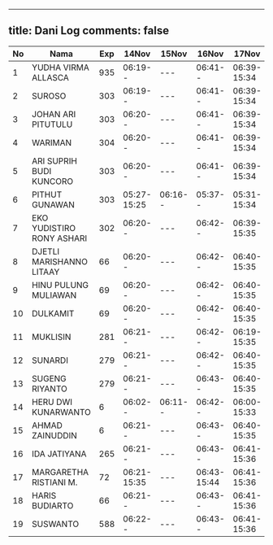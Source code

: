 
---
title: Dani Log
comments: false
---

| No | Nama | Exp | 14Nov | 15Nov | 16Nov | 17Nov | 18Nov | 21Nov | 22Nov | 23Nov | 24Nov | 25Nov | 28Nov | 29Nov | 30Nov |
|-----|-----|-----|-----|-----|-----|-----|-----|-----|-----|-----|-----|-----|-----|-----|-----|
| 1 | YUDHA VIRMA ALLASCA | 935 | 06:19-- | --- | 06:41-- | 06:39-15:34 | 05:17-- | 05:21-- | 05:15-- | 05:09-- | 05:20-- | 05:15-- | 05:17-- | 05:19-- | 05:11-- |
| 2 | SUROSO | 303 | 06:19-- | --- | 06:41-- | 06:39-15:34 | 05:17-- | 05:21-- | 05:15-- | 05:09-- | 05:20-- | 05:15-- | 05:17-- | 05:20-- | 05:11-- |
| 3 | JOHAN ARI PITUTULU | 303 | 06:20-- | --- | 06:41-- | 06:39-15:34 | 05:17-- | 05:21-- | 05:15-- | 05:09-- | 05:21-- | 05:16-- | 05:17-- | 05:20-- | 05:11-- |
| 4 | WARIMAN | 304 | 06:20-- | --- | 06:41-- | 06:39-15:34 | 05:17-- | 05:22-- | 05:16-- | 05:09-- | 05:21-- | 05:16-- | 05:17-- | 05:20-- | 05:11-- |
| 5 | ARI SUPRIH BUDI KUNCORO | 303 | 06:20-- | --- | 06:41-- | 06:39-15:34 | 05:17-- | 05:22-- | 05:16-- | 05:10-- | 05:21-- | 05:16-- | 05:17-- | 05:20-- | 05:11-- |
| 6 | PITHUT GUNAWAN | 303 | 05:27-15:25 | 06:16-- | 05:37-- | 05:31-15:34 | 05:18-- | 05:22-- | 05:16-- | 05:10-- | 05:21-- | 05:16-- | 05:17-- | 05:20-- | 05:11-- |
| 7 | EKO YUDISTIRO RONY ASHARI | 302 | 06:20-- | --- | 06:42-- | 06:39-15:35 | 05:18-- | 05:22-- | 05:16-- | 05:10-- | 05:21-- | 05:16-- | 05:17-- | 05:20-- | 05:11-- |
| 8 | DJETLI MARISHANNO LITAAY | 66 | 06:20-- | --- | 06:42-- | 06:40-15:35 | 05:18-- | 05:22-- | 05:16-- | 05:10-- | 05:21-- | 05:16-- | 05:18-- | 05:20-- | 05:11-- |
| 9 | HINU PULUNG MULIAWAN | 69 | 06:20-- | --- | 06:42-- | 06:40-15:35 | 05:18-- | 05:22-- | 05:16-- | 05:10-- | 05:21-- | 05:16-- | 05:18-- | 05:20-- | 05:12-- |
| 10 | DULKAMIT | 69 | 06:20-- | --- | 06:42-- | 06:40-15:35 | 05:18-- | 05:22-- | 05:16-- | 05:10-- | 05:21-- | 05:17-- | 05:18-- | 05:21-- | 05:12-- |
| 11 | MUKLISIN | 281 | 06:21-- | --- | 06:42-- | 06:19-15:35 | 05:18-- | 05:23-- | 05:16-- | 05:10-- | 05:22-15:35 | 05:17-- | 05:18-- | 05:21-- | 05:12-- |
| 12 | SUNARDI | 279 | 06:21-- | --- | 06:42-- | 06:40-15:35 | 05:18-- | 05:23-- | 05:17-- | 05:10-- | 05:22-- | 05:17-- | 05:18-- | 05:06-- | 05:12-- |
| 13 | SUGENG RIYANTO | 279 | 06:21-- | --- | 06:43-- | 06:40-15:35 | 05:18-- | 05:23-- | 05:17-- | 05:11-- | 05:22-- | 05:17-- | 05:18-- | 05:21-- | 05:12-- |
| 14 | HERU DWI KUNARWANTO | 6 | 06:02-- | 06:11-- | 06:42-- | 06:00-15:33 | 05:19-15:50 | 05:23-15:41 | 05:17-15:52 | 05:11-15:48 | 05:22-- | 05:17-- | 05:18-- | 05:21-16:23 | 05:12-16:31 |
| 15 | AHMAD ZAINUDDIN | 6 | 06:21-- | --- | 06:43-- | 06:40-15:35 | 05:19-- | 05:23-- | 05:17-16:45 | 05:11-- | 05:22-- | 05:17-- | 05:18-- | 05:21-- | --- |
| 16 | IDA JATIYANA | 265 | 06:21-- | --- | 06:43-- | 06:41-15:36 | 05:19-- | 05:23-- | 05:17-- | 05:11-- | 05:22-- | 05:17-- | 05:19-- | 05:21-- | 05:12-- |
| 17 | MARGARETHA RISTIANI M. | 72 | 06:21-15:35 | --- | 06:43-15:44 | 06:41-15:36 | 05:19-16:20 | 05:23-- | 05:17-- | 05:11-15:40 | 05:22-16:45 | 05:17-- | 05:19-- | 05:21-16:31 | 05:13-16:27 |
| 18 | HARIS BUDIARTO | 66 | 06:21-- | --- | 06:43-- | 06:41-15:36 | 05:19-- | 05:23-- | 05:17-- | 05:11-- | 05:23-- | 05:18-- | 05:19-- | 05:22-- | 05:13-- |
| 19 | SUSWANTO | 588 | 06:22-- | --- | 06:43-- | 06:41-15:36 | 05:19-- | 05:24-- | 05:17-- | 05:11-- | 05:23-- | 05:18-- | 05:19-- | 05:22-- | 05:13-- |
